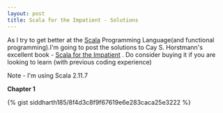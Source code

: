 ```yaml
---
layout: post
title: Scala for the Impatient - Solutions
---
```


As I try to get better at the [Scala](http://www.scala-lang.org/)  Programming Language(and functional programming).I'm going to post the solutions to Cay S. Horstmann's excellent book - [Scala for the Impatient](http://horstmann.com/scala/) . Do consider buying it if you are looking to learn (with previous coding experience) 

Note - I'm using Scala 2.11.7


**Chapter 1**

{% gist siddharth185/8f4d3c8f9f67619e6e283caca25e3222 %}